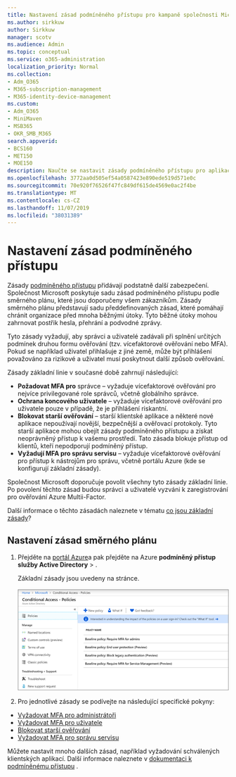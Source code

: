 ```yaml
---
title: Nastavení zásad podmíněného přístupu pro kampaně společnosti Microsoft 365
ms.author: sirkkuw
author: Sirkkuw
manager: scotv
ms.audience: Admin
ms.topic: conceptual
ms.service: o365-administration
localization_priority: Normal
ms.collection:
- Adm_O365
- M365-subscription-management
- M365-identity-device-management
ms.custom:
- Adm_O365
- MiniMaven
- MSB365
- OKR_SMB_M365
search.appverid:
- BCS160
- MET150
- MOE150
description: Naučte se nastavit zásady podmíněného přístupu pro aplikaci Microsoft 365 kampaněmi.
ms.openlocfilehash: 3772aa0d505ef54a0587423e890ede519d571e0c
ms.sourcegitcommit: 70e920f76526f47fc849df615de4569e0ac2f4be
ms.translationtype: MT
ms.contentlocale: cs-CZ
ms.lasthandoff: 11/07/2019
ms.locfileid: "38031389"
---
```

# <a name="set-up-conditional-access-policies"></a>Nastavení zásad podmíněného přístupu

Zásady [podmíněného přístupu](https://docs.microsoft.com/azure/active-directory/conditional-access/overview) přidávají podstatně další zabezpečení. Společnost Microsoft poskytuje sadu zásad podmíněného přístupu podle směrného plánu, které jsou doporučeny všem zákazníkům. Zásady směrného plánu představují sadu předdefinovaných zásad, které pomáhají chránit organizace před mnoha běžnými útoky. Tyto běžné útoky mohou zahrnovat postřik hesla, přehrání a podvodné zprávy.

Tyto zásady vyžadují, aby správci a uživatelé zadávali při splnění určitých podmínek druhou formu ověřování (tzv. vícefaktorové ověřování nebo MFA). Pokud se například uživatel přihlašuje z jiné země, může být přihlášení považováno za rizikové a uživatel musí poskytnout další způsob ověřování. 

Zásady základní linie v současné době zahrnují následující:
- **Požadovat MFA pro** správce – vyžaduje vícefaktorové ověřování pro nejvíce privilegované role správců, včetně globálního správce.
- **Ochrana koncového uživatele** – vyžaduje vícefaktorové ověřování pro uživatele pouze v případě, že je přihlášení riskantní. 
- **Blokovat starší ověřování** – starší klientské aplikace a některé nové aplikace nepoužívají novější, bezpečnější a ověřovací protokoly. Tyto starší aplikace mohou obejít zásady podmíněného přístupu a získat neoprávněný přístup k vašemu prostředí. Tato zásada blokuje přístup od klientů, kteří nepodporují podmíněný přístup. 
- **Vyžadují MFA pro správu servisu** – vyžaduje vícefaktorové ověřování pro přístup k nástrojům pro správu, včetně portálu Azure (kde se konfigurují základní zásady). 

Společnost Microsoft doporučuje povolit všechny tyto zásady základní linie. Po povolení těchto zásad budou správci a uživatelé vyzváni k zaregistrování pro ověřování Azure Multii-Factor.

Další informace o těchto zásadách naleznete v tématu [co jsou základní zásady](https://docs.microsoft.com/azure/active-directory/conditional-access/concept-baseline-protection)?


## <a name="set-up-baseline-policies"></a>Nastavení zásad směrného plánu

1. Přejděte na [portál Azure](https://portal.azure.com)a pak přejděte na Azure **podmíněný přístup** **služby Active Directory** \> .
    
    Základní zásady jsou uvedeny na stránce. <br/> <br/>
    ![Stránka se seznamem zásad základní úrovně pro podmíněný přístup.](media/baslinepolicies.png)
1. Pro jednotlivé zásady se podívejte na následující specifické pokyny:

  - [Vyžadovat MFA pro administrátoři](https://docs.microsoft.com/azure/active-directory/conditional-access/howto-baseline-protect-administrators)
- [Vyžadovat MFA pro uživatele](https://docs.microsoft.com/azure/active-directory/conditional-access/howto-baseline-protect-end-users)  
 - [Blokovat starší ověřování](https://docs.microsoft.com/azure/active-directory/conditional-access/howto-baseline-protect-legacy-auth)
  - [Vyžadovat MFA pro správu servisu](https://docs.microsoft.com/azure/active-directory/conditional-access/howto-baseline-protect-azure)

Můžete nastavit mnoho dalších zásad, například vyžadování schválených klientských aplikací. Další informace naleznete v [dokumentaci k podmíněnému přístupu](https://docs.microsoft.com/azure/active-directory/conditional-access/) .